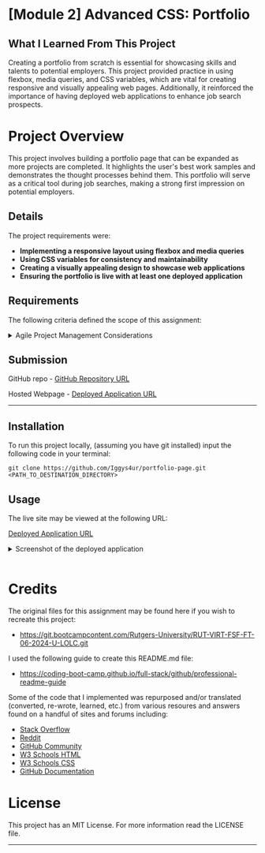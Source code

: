 # [Module 2] Advanced CSS: Portfolio

## What I Learned From This Project
Creating a portfolio from scratch is essential for showcasing skills and talents to potential employers. This project provided practice in using flexbox, media queries, and CSS variables, which are vital for creating responsive and visually appealing web pages. Additionally, it reinforced the importance of having deployed web applications to enhance job search prospects.

# Project Overview
This project involves building a portfolio page that can be expanded as more projects are completed. It highlights the user's best work samples and demonstrates the thought processes behind them. This portfolio will serve as a critical tool during job searches, making a strong first impression on potential employers.

## Details
The project requirements were:

- **Implementing a responsive layout using flexbox and media queries**
- **Using CSS variables for consistency and maintainability**
- **Creating a visually appealing design to showcase web applications**
- **Ensuring the portfolio is live with at least one deployed application**

## Requirements

The following criteria defined the scope of this assignment:

<details>
  <summary>Agile Project Management Considerations</summary>

### 1. User Story:

    AS AN employer
    I WANT to view a potential employee's deployed portfolio of work samples
    SO THAT I can review samples of their work and assess whether they're a good candidate for an open position

### 2. Acceptance Criteria:

    GIVEN I need to sample a potential employee's previous work
    WHEN I load their portfolio
    THEN I am presented with the developer's name, a recent photo or avatar, and links to sections about them, their work, and how to contact them
    WHEN I click one of the links in the navigation
    THEN the UI scrolls to the corresponding section
    WHEN I am presented with the developer's work
    THEN I am presented with a section containing titled images of the developer's applications
    WHEN I click on an image in the portfolio
    THEN I am taken to that deployed application
    WHEN I resize the page or view the site on various screens and devices
    THEN I am presented with a responsive layout that adapts to my viewport

### 3. Mockup:

    The following animation shows the web application's appearance and functionality:

<details>
  <summary>Provided Mockup Screenshot</summary>

![Alt text](./assets/images/02-advanced-css-homework-demo.gif)
  
</details>
    

### 4. Instructions for Submission:

    You are required to submit BOTH of the following for review:

    - The URL of the deployed application.
    - The URL of the GitHub repository that contains your code. Give the repository a unique name and include a README file that describes the project.

</details>

## Submission
GitHub repo
    - [GitHub Repository URL](https://github.com/Iggys4ur/portfolio-page.git)

Hosted Webpage
    - [Deployed Application URL]()

---

## Installation
To run this project locally, (assuming you have git installed) input the following code in your terminal:

`git clone https://github.com/Iggys4ur/portfolio-page.git <PATH_TO_DESTINATION_DIRECTORY>`

## Usage
The live site may be viewed at the following URL:

[Deployed Application URL]()

<details>
  <summary>Screenshot of the deployed application</summary>

![Alt text]()

</details>
&nbsp;

# Credits
The original files for this assignment may be found here if you wish to recreate this project:
- https://git.bootcampcontent.com/Rutgers-University/RUT-VIRT-FSF-FT-06-2024-U-LOLC.git

I used the following guide to create this README.md file:
- https://coding-boot-camp.github.io/full-stack/github/professional-readme-guide

Some of the code that I implemented was repurposed and/or translated (converted, re-wrote, learned, etc.) from various resoures and answers found on a handful of sites and forums including:

- [Stack Overflow](https://stackoverflow.com/)
- [Reddit](https://reddit.com/)
- [GitHub Community](https://github.com/orgs/community/discussions/)
- [W3 Schools HTML](https://w3schools.com/html/)
- [W3 Schools CSS](https://w3schools.com/css/)
- [GitHub Documentation](https://docs.github.com/en)

# License
This project has an MIT License. For more information read the LICENSE file.

---